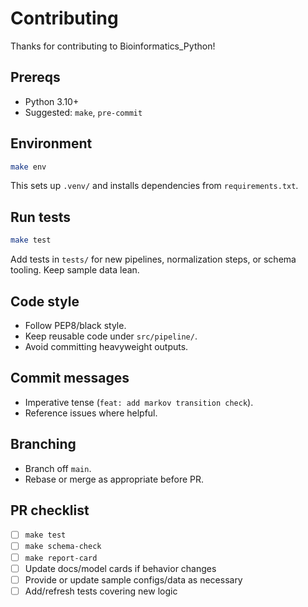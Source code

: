 # Contributing

Thanks for contributing to Bioinformatics_Python!

## Prereqs
- Python 3.10+
- Suggested: `make`, `pre-commit`

## Environment
```bash
make env
```
This sets up `.venv/` and installs dependencies from `requirements.txt`.

## Run tests
```bash
make test
```
Add tests in `tests/` for new pipelines, normalization steps, or schema tooling. Keep sample data lean.

## Code style
- Follow PEP8/black style.
- Keep reusable code under `src/pipeline/`.
- Avoid committing heavyweight outputs.

## Commit messages
- Imperative tense (`feat: add markov transition check`).
- Reference issues where helpful.

## Branching
- Branch off `main`.
- Rebase or merge as appropriate before PR.

## PR checklist
- [ ] `make test`
- [ ] `make schema-check`
- [ ] `make report-card`
- [ ] Update docs/model cards if behavior changes
- [ ] Provide or update sample configs/data as necessary
- [ ] Add/refresh tests covering new logic
